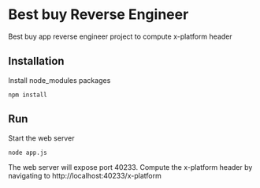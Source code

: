 # Best buy Reverse Engineer #

Best buy app reverse engineer project to compute x-platform header

## Installation ##
Install node_modules packages
```
npm install
```

## Run ##

Start the web server
```
node app.js
```
The web server will expose port 40233. Compute the x-platform header by navigating to http://localhost:40233/x-platform
